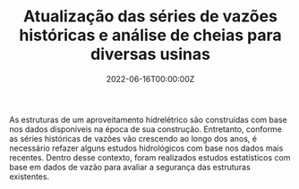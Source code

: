 ﻿---
date: "2022-06-16T00:00:00Z"
external_link: ""
image:
  caption: 
  focal_point: "Center"
  placement: 1

summary: 
tags:
- Estudos Hidrológicos
- Análise de dados
- Programação em linguagem R
- Lactec
title: Atualização das séries de vazões históricas e análise de cheias para diversas usinas
url_code: ""
url_pdf: ""
url_slides: ""
url_video: ""


show_date: false
share: false
profile: true
pager: false
---

### 

As estruturas de um aproveitamento hidrelétrico são construídas com base nos dados disponíveis na época de sua construção. Entretanto, conforme as séries históricas de vazões vão crescendo ao longo dos anos, é necessário refazer alguns estudos hidrológicos com base nos dados mais recentes. Dentro desse contexto, foram realizados estudos estatísticos com base em dados de vazão para avaliar a segurança das estruturas existentes.

